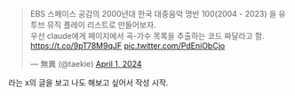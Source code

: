 <blockquote class="twitter-tweet"><p lang="ko" dir="ltr">EBS 스페이스 공감의 2000년대 한국 대중음악 명반 100(2004 - 2023) 을 유투브 뮤직 플레이 리스트로 만들어보자.<br>우선 claude에게 페이지에서 곡-가수 목록을 추출하는 코드 짜달라고 함. <a href="https://t.co/9pT78M9qJF">https://t.co/9pT78M9qJF</a> <a href="https://t.co/PdEniObCjo">pic.twitter.com/PdEniObCjo</a></p>&mdash; 無異 (@taekie) <a href="https://twitter.com/taekie/status/1774735285877981506?ref_src=twsrc%5Etfw">April 1, 2024</a></blockquote> <script async src="https://platform.twitter.com/widgets.js" charset="utf-8"></script>

라는 x의 글을 보고 나도 해보고 싶어서 작성 시작.